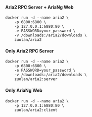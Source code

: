 #### Aria2 RPC Server + AriaNg Web

```
docker run -d --name aria2 \
    -p 6800:6800 \
    -p 127.0.0.1:6880:80 \
    -e PASSWORD=your_password \
    -v /downloads:/aria2/downloads \
    zuolan/aria2
```

#### Only Aria2 RPC Server

```
docker run -d --name aria2 \
    -p 6800:6800 \
    -e PASSWORD=your_password \
    -v /downloads:/aria2/downloads \
    zuolan/aria2:server
```

#### Only AriaNg Web

```
docker run -d --name aria2 \
    -p 127.0.0.1:6880:80 \
    zuolan/aria2:client
```
